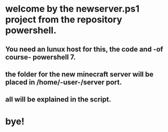 # welcome by the newserver.ps1 project from the repository powershell.
## You need an lunux host for this, the code and -of course- powershell 7.
## the folder for the new minecraft server will be placed in /home/-user-/server port.
## all will be explained in the script.
# bye!
